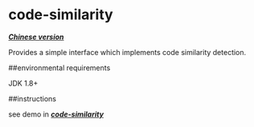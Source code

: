 code-similarity
===============


***[Chinese version](http://www.zhixiangli.com)***


Provides a simple interface which implements code similarity detection.


##environmental requirements

JDK 1.8+


##instructions

see demo in ***[code-similarity](https://github.com/zhixiangli/code-similarity)***
